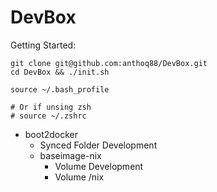 # DevBox

Getting Started:
```
git clone git@github.com:anthoq88/DevBox.git
cd DevBox && ./init.sh

source ~/.bash_profile

# Or if unsing zsh
# source ~/.zshrc
```

* boot2docker
    * Synced Folder Development
    * baseimage-nix 
        * Volume Development
        * Volume /nix
    
